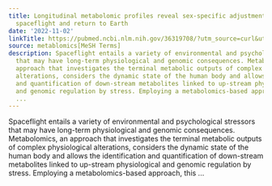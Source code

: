 ```yaml
---
title: Longitudinal metabolomic profiles reveal sex-specific adjustments to long-duration
  spaceflight and return to Earth
date: '2022-11-02'
linkTitle: https://pubmed.ncbi.nlm.nih.gov/36319708/?utm_source=curl&utm_medium=rss&utm_campaign=pubmed-2&utm_content=1Zkrxt7ktlCbHBXEV3v65xxSnkSWNsJ1A6Fq3gBniKhGfIUslK&fc=20210907212339&ff=20221103214016&v=2.17.8
source: metablomics[MeSH Terms]
description: Spaceflight entails a variety of environmental and psychological stressors
  that may have long-term physiological and genomic consequences. Metabolomics, an
  approach that investigates the terminal metabolic outputs of complex physiological
  alterations, considers the dynamic state of the human body and allows the identification
  and quantification of down-stream metabolites linked to up-stream physiological
  and genomic regulation by stress. Employing a metabolomics-based approach, this
  ...
---
```

Spaceflight entails a variety of environmental and psychological stressors that may have long-term physiological and genomic consequences. Metabolomics, an approach that investigates the terminal metabolic outputs of complex physiological alterations, considers the dynamic state of the human body and allows the identification and quantification of down-stream metabolites linked to up-stream physiological and genomic regulation by stress. Employing a metabolomics-based approach, this ...
